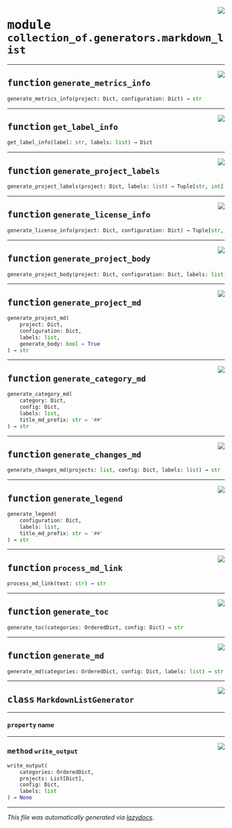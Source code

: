<!-- markdownlint-disable -->

<a href="https://github.com/khulnasoft/collection-of-generator/blob/main/src/collection_of/generators/markdown_list.py#L0"><img align="right" style="float:right;" src="https://img.shields.io/badge/-source-cccccc?style=flat-square"></a>

# <kbd>module</kbd> `collection_of.generators.markdown_list`





---

<a href="https://github.com/khulnasoft/collection-of-generator/blob/main/src/collection_of/generators/markdown_list.py#L19"><img align="right" style="float:right;" src="https://img.shields.io/badge/-source-cccccc?style=flat-square"></a>

## <kbd>function</kbd> `generate_metrics_info`

```python
generate_metrics_info(project: Dict, configuration: Dict) → str
```






---

<a href="https://github.com/khulnasoft/collection-of-generator/blob/main/src/collection_of/generators/markdown_list.py#L96"><img align="right" style="float:right;" src="https://img.shields.io/badge/-source-cccccc?style=flat-square"></a>

## <kbd>function</kbd> `get_label_info`

```python
get_label_info(label: str, labels: list) → Dict
```






---

<a href="https://github.com/khulnasoft/collection-of-generator/blob/main/src/collection_of/generators/markdown_list.py#L111"><img align="right" style="float:right;" src="https://img.shields.io/badge/-source-cccccc?style=flat-square"></a>

## <kbd>function</kbd> `generate_project_labels`

```python
generate_project_labels(project: Dict, labels: list) → Tuple[str, int]
```






---

<a href="https://github.com/khulnasoft/collection-of-generator/blob/main/src/collection_of/generators/markdown_list.py#L163"><img align="right" style="float:right;" src="https://img.shields.io/badge/-source-cccccc?style=flat-square"></a>

## <kbd>function</kbd> `generate_license_info`

```python
generate_license_info(project: Dict, configuration: Dict) → Tuple[str, int]
```






---

<a href="https://github.com/khulnasoft/collection-of-generator/blob/main/src/collection_of/generators/markdown_list.py#L206"><img align="right" style="float:right;" src="https://img.shields.io/badge/-source-cccccc?style=flat-square"></a>

## <kbd>function</kbd> `generate_project_body`

```python
generate_project_body(project: Dict, configuration: Dict, labels: list) → str
```






---

<a href="https://github.com/khulnasoft/collection-of-generator/blob/main/src/collection_of/generators/markdown_list.py#L245"><img align="right" style="float:right;" src="https://img.shields.io/badge/-source-cccccc?style=flat-square"></a>

## <kbd>function</kbd> `generate_project_md`

```python
generate_project_md(
    project: Dict,
    configuration: Dict,
    labels: list,
    generate_body: bool = True
) → str
```






---

<a href="https://github.com/khulnasoft/collection-of-generator/blob/main/src/collection_of/generators/markdown_list.py#L330"><img align="right" style="float:right;" src="https://img.shields.io/badge/-source-cccccc?style=flat-square"></a>

## <kbd>function</kbd> `generate_category_md`

```python
generate_category_md(
    category: Dict,
    config: Dict,
    labels: list,
    title_md_prefix: str = '##'
) → str
```






---

<a href="https://github.com/khulnasoft/collection-of-generator/blob/main/src/collection_of/generators/markdown_list.py#L380"><img align="right" style="float:right;" src="https://img.shields.io/badge/-source-cccccc?style=flat-square"></a>

## <kbd>function</kbd> `generate_changes_md`

```python
generate_changes_md(projects: list, config: Dict, labels: list) → str
```






---

<a href="https://github.com/khulnasoft/collection-of-generator/blob/main/src/collection_of/generators/markdown_list.py#L433"><img align="right" style="float:right;" src="https://img.shields.io/badge/-source-cccccc?style=flat-square"></a>

## <kbd>function</kbd> `generate_legend`

```python
generate_legend(
    configuration: Dict,
    labels: list,
    title_md_prefix: str = '##'
) → str
```






---

<a href="https://github.com/khulnasoft/collection-of-generator/blob/main/src/collection_of/generators/markdown_list.py#L482"><img align="right" style="float:right;" src="https://img.shields.io/badge/-source-cccccc?style=flat-square"></a>

## <kbd>function</kbd> `process_md_link`

```python
process_md_link(text: str) → str
```






---

<a href="https://github.com/khulnasoft/collection-of-generator/blob/main/src/collection_of/generators/markdown_list.py#L487"><img align="right" style="float:right;" src="https://img.shields.io/badge/-source-cccccc?style=flat-square"></a>

## <kbd>function</kbd> `generate_toc`

```python
generate_toc(categories: OrderedDict, config: Dict) → str
```






---

<a href="https://github.com/khulnasoft/collection-of-generator/blob/main/src/collection_of/generators/markdown_list.py#L515"><img align="right" style="float:right;" src="https://img.shields.io/badge/-source-cccccc?style=flat-square"></a>

## <kbd>function</kbd> `generate_md`

```python
generate_md(categories: OrderedDict, config: Dict, labels: list) → str
```






---

<a href="https://github.com/khulnasoft/collection-of-generator/blob/main/src/collection_of/generators/markdown_list.py#L597"><img align="right" style="float:right;" src="https://img.shields.io/badge/-source-cccccc?style=flat-square"></a>

## <kbd>class</kbd> `MarkdownListGenerator`





---

#### <kbd>property</kbd> name







---

<a href="https://github.com/khulnasoft/collection-of-generator/blob/main/src/collection_of/generators/markdown_list.py#L602"><img align="right" style="float:right;" src="https://img.shields.io/badge/-source-cccccc?style=flat-square"></a>

### <kbd>method</kbd> `write_output`

```python
write_output(
    categories: OrderedDict,
    projects: List[Dict],
    config: Dict,
    labels: list
) → None
```








---

_This file was automatically generated via [lazydocs](https://github.com/khulnasoft/lazydocs)._

